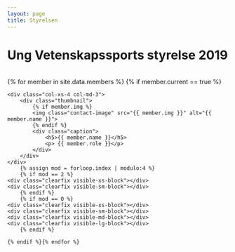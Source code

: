 ```yaml
---
layout: page
title: Styrelsen
---
```


# Ung Vetenskapssports styrelse 2019

<br>

<div class="row">
    {% for member in site.data.members %} {% if member.current == true %}

    <div class="col-xs-4 col-md-3">
        <div class="thumbnail">
            {% if member.img %}
            <img class="contact-image" src="{{ member.img }}" alt="{{ member.name }}">
            {% endif %}
            <div class="caption">
                <h5>{{ member.name }}</h5>
                <p> {{ member.role }}</p>
            </div>
        </div>
    </div>
        {% assign mod = forloop.index | modulo:4 %}
        {% if mod == 2 %} 
    <div class="clearfix visible-xs-block"></div>
    <div class="clearfix visible-sm-block"></div>
        {% endif %}
        {% if mod == 0 %} 
    <div class="clearfix visible-xs-block"></div>
    <div class="clearfix visible-sm-block"></div>
    <div class="clearfix visible-md-block"></div>
    <div class="clearfix visible-lg-block"></div>
        {% endif %}

    {% endif %}{% endfor %}
</div>
